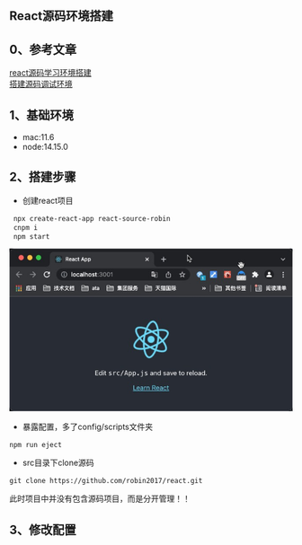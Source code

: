 ## React源码环境搭建
## 0、参考文章
[react源码学习环境搭建](https://segmentfault.com/a/1190000020239791)  
[搭建源码调试环境](https://github.com/neroneroffy/react-source-code-debug/blob/master/docs/setUpDebugEnv.md)

## 1、基础环境
+ mac:11.6
+ node:14.15.0

## 2、搭建步骤
+ 创建react项目
```
 npx create-react-app react-source-robin
 cnpm i
 npm start
```
![pic](./images/suc.jpg)

+ 暴露配置，多了config/scripts文件夹
```
npm run eject
```

+ src目录下clone源码
```
git clone https://github.com/robin2017/react.git
```
此时项目中并没有包含源码项目，而是分开管理！！

## 3、修改配置
